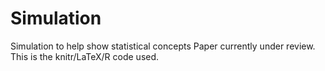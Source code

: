 # Simulation
Simulation to help show statistical concepts
Paper currently under review. This is the knitr/LaTeX/R code used.

